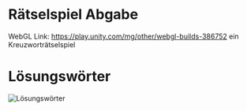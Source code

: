 # Rätselspiel Abgabe #

WebGL Link: 
https://play.unity.com/mg/other/webgl-builds-386752
ein Kreuzworträtselspiel

# Lösungswörter #
![Lösungswörter](https://github.com/BesigBisch/Abgabe_1_Unity_SchroederNicole/assets/122087264/11c4620b-e65d-45b2-b266-db861cb91354)


